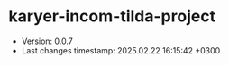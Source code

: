 <!--
@since 2024.10.06, 22:56
@changed 2024.10.06, 22:56
-->

# karyer-incom-tilda-project

- Version: 0.0.7
- Last changes timestamp: 2025.02.22 16:15:42 +0300
